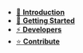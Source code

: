 - [:wave: **Introduction**](/introduction.md "Introduction to Spartan Protocol & the SPARTA token")
- [:muscle: **Getting Started**](/getting-started.md "Wallets & tools for BSC & Spartan Protocol")
- [:zap: **Developers**](/developers.md "References for developers working with Spartan Protocol")
- [:star: **Contribute**](/contribute.md "References for Spartans looking to contribute")
